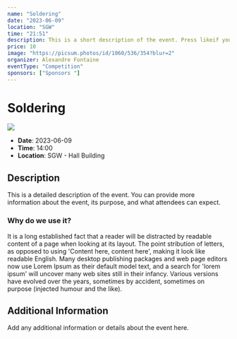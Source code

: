 ```yaml
---
name: "Soldering" 
date: "2023-06-09"
location: "SGW"
time: "21:51"
description: This is a short description of the event. Press likeif you likey
price: 10
image: "https://picsum.photos/id/1060/536/354?blur=2"
organizer: Alexandre Fontaine
eventType: "Competition"
sponsors: ["Sponsors "]
---
```


# Soldering

![](https://picsum.photos/seed/picsum/536/354)

- **Date**: 2023-06-09
- **Time**: 14:00
- **Location**: SGW - Hall Building 

## Description

This is a detailed description of the event. You can provide more information about the event, its purpose, and what attendees can expect.

### Why do we use it?
It is a long established fact that a reader will be distracted by
 readable content of a page when looking at its layout. The point
stribution of letters, as opposed to using 'Content here, content here', making it look like readable English. Many desktop publishing packages and web page editors now use Lorem Ipsum as their default model text, and a search for 'lorem ipsum' will uncover many web sites still in their infancy. Various versions have evolved over the years, sometimes by accident, sometimes on purpose (injected humour and the like).

## Additional Information

Add any additional information or details about the event here.
